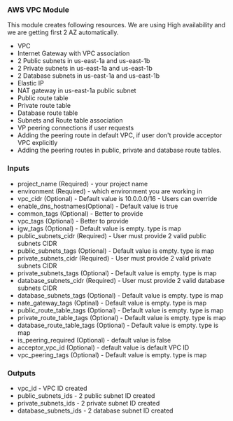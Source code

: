 ### AWS VPC Module

This module creates following resources. We are using High availability and we are getting first 2 AZ automatically.
* VPC
* Internet Gateway with VPC association
* 2 Public subnets in us-east-1a and us-east-1b
* 2 Private subnets in us-east-1a and us-east-1b
* 2 Database subnets in us-east-1a and us-east-1b
* Elastic IP
* NAT gateway in us-east-1a public subnet
* Public route table
* Private route table
* Database route table
* Subnets and Route table association
* VP peering connections if user requests
* Adding the peering route in default VPC, if user don't provide acceptor  VPC explicitly
* Adding the peering routes in public, private and database route tables.

### Inputs

* project_name (Required) - your project name
* environment (Required) - which environment you are working in
* vpc_cidr (Optional) - Default value is 10.0.0.0/16 - Users can override
* enable_dns_hostnames(Optional) - Default value is true
* common_tags (Optional) - Better to provide
* vpc_tags (Optional) - Better to provide
* igw_tags (Optional) - Default value is empty. type is map
* public_subnets_cidr (Required) - User must provide 2 valid public subnets CIDR
* public_subnets_tags (Optional) - Default value is empty. type is map
* private_subnets_cidr (Required) - User must provide 2 valid private subnets CIDR
* private_subnets_tags (Optional) - Default value is empty. type is map
* database_subnets_cidr (Required) - User must provide 2 valid database subnets CIDR
* database_subnets_tags (Optional) - Default value is empty. type is map
* nate_gateway_tags (Optinal) - Default value is empty. type is map
* public_route_table_tags (Optional) - Default value is empty. type is map
* private_route_table_tags (Optional) - Default value is empty. type is map
* database_route_table_tags (Optional) - Default value is empty. type is map
* is_peering_required (Optional) - default value is false
* acceptor_vpc_id (Optional) - default value is default VPC ID
* vpc_peering_tags (Optional) - Default value is empty. type is map

### Outputs
* vpc_id - VPC ID created
* public_subnets_ids - 2 public subnet ID created
* private_subnets_ids - 2 private subnet ID created
* database_subnets_ids - 2 database subnet ID created